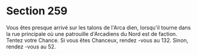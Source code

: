 # Section 259

Vous êtes presque arrivé sur les talons de l'Arca dien, lorsqu'il
tourne dans la rue principale où une patrouille d'Arcadiens du
Nord est de faction. Tentez votre Chance. Si vous êtes Chanceux,
rendez -vous au 132. Sinon, rendez -vous au 52.